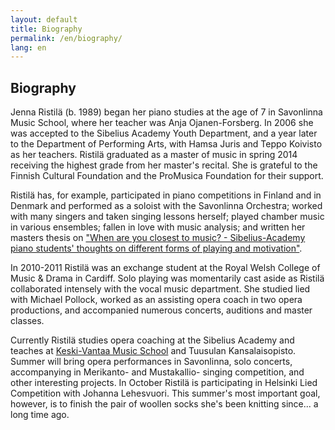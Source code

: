 ```yaml
---
layout: default
title: Biography
permalink: /en/biography/
lang: en
---
```


## Biography

Jenna Ristilä (b. 1989) began her piano studies at the age of 7 in Savonlinna Music School, where her teacher was Anja Ojanen-Forsberg. In 2006 she was accepted to the Sibelius Academy Youth Department, and a year later to the Department of Performing Arts, with Hamsa Juris and Teppo Koivisto as her teachers. Ristilä graduated as a master of music in spring 2014 receiving the highest grade from her master's recital. She is grateful to the Finnish Cultural Foundation and the ProMusica Foundation for their support.  


Ristilä has, for example, participated in piano competitions in Finland and in Denmark and performed as a soloist with the Savonlinna Orchestra; worked with many singers and taken singing lessons herself; played chamber music in various ensembles; fallen in love with music analysis; and written her masters thesis on ["When are you closest to music? - Sibelius-Academy piano students' thoughts on different forms of playing and motivation"](http://ethesis.siba.fi/showrecord.php?language=en_EN&ID=449278&).


In 2010-2011 Ristilä was an exchange student at the Royal Welsh College of Music & Drama in Cardiff. Solo playing was momentarily cast aside as Ristilä collaborated intensely with the vocal music department. She studied lied with Michael Pollock, worked as an assisting opera coach in two opera productions, and accompanied numerous concerts, auditions and master classes.


Currently Ristilä studies opera coaching at the Sibelius Academy and teaches at [Keski-Vantaa Music School](http://kevamo.com/) and Tuusulan Kansalaisopisto. Summer will bring opera performances in Savonlinna, solo concerts, accompanying in Merikanto- and Mustakallio- singing competition, and other interesting projects. In October Ristilä is participating in Helsinki Lied Competition with Johanna Lehesvuori. This summer's most important goal, however, is to finish the pair of woollen socks she's been knitting since... a long time ago.


<br/>
